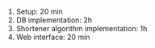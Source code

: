 1. Setup: 20 min
2. DB implementation: 2h
3. Shortener algorithm implementation: 1h
4. Web interface: 20 min